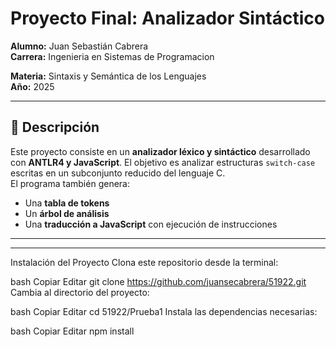 # Proyecto Final: Analizador Sintáctico

**Alumno:** Juan Sebastián Cabrera  
**Carrera:** Ingenieria en Sistemas de Programacion

**Materia:** Sintaxis y Semántica de los Lenguajes  
**Año:** 2025  

---

## 🧠 Descripción

Este proyecto consiste en un **analizador léxico y sintáctico** desarrollado con **ANTLR4 y JavaScript**. El objetivo es analizar estructuras `switch-case` escritas en un subconjunto reducido del lenguaje C.  
El programa también genera:
- Una **tabla de tokens**
- Un **árbol de análisis**
- Una **traducción a JavaScript** con ejecución de instrucciones

---

---

Instalación del Proyecto
Clona este repositorio desde la terminal:

bash
Copiar
Editar
git clone https://github.com/juansecabrera/51922.git
Cambia al directorio del proyecto:

bash
Copiar
Editar
cd 51922/Prueba1
Instala las dependencias necesarias:

bash
Copiar
Editar
npm install






